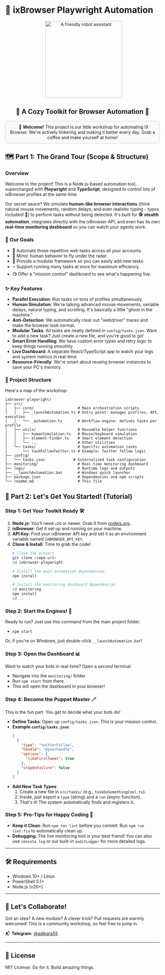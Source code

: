 # 🤖 ixBrowser Playwright Automation

<div align="center">
  <img src="https://cdn-icons-png.freepik.com/256/8999/8999462.png" alt="A friendly robot assistant" width="250"/>
</div>

<h2 align="center">🧰 A Cozy Toolkit for Browser Automation 🧰</h2>

<div align="center" style="border: 1px solid #ccc; padding: 10px; border-radius: 8px; background-color: #f9f9f9;">
  👋 <b>Welcome!</b> This project is our little workshop for automating IX Browser. We're actively tinkering and making it better every day. Grab a coffee and make yourself at home!
</div>

## 🗺️ Part 1: The Grand Tour (Scope & Structure)

### Overview

Welcome to the project! This is a Node.js-based automation tool, supercharged with **Playwright** and **TypeScript**, designed to control lots of ixBrowser profiles at the same time.

Our secret sauce? We simulate **human-like browser interactions** (think natural mouse movements, random delays, and even realistic typing - typos included! 🤫) to perform tasks without being detected. It's built for 🕵️ **stealth automation**, integrates directly with the ixBrowser API, and even has its own **real-time monitoring dashboard** so you can watch your agents work.

### 🎯 Our Goals

* 🤖 Automate those repetitive web tasks across all your accounts.
* 🥸 Mimic human behavior to fly under the radar.
* 🧩 Provide a modular framework so you can easily add new tasks.
* ⚡ Support running many tasks at once for maximum efficiency.
* 📺 Offer a "mission control" dashboard to see what's happening live.

### ✨ Key Features

* **Parallel Execution**: Run tasks on tons of profiles simultaneously.
* **Human Simulation**: We're talking advanced mouse movements, variable delays, natural typing, and scrolling. It's basically a little "ghost in the machine."
* **Anti-Detection**: We automatically clear out "webdriver" traces and make the browser look normal.
* **Modular Tasks**: All tasks are neatly defined in `config/tasks.json`. Want to add a new task? Just create a new file, and you're good to go!
* **Smart Error Handling**: We have custom error types and retry logic to keep things running smoothly.
* **Live Dashboard**: A separate React/TypeScript app to watch your logs and system metrics in real-time.
* **Resource-Friendly**: We're smart about reusing browser instances to save your PC's memory.

### 🌳 Project Structure

Here's a map of the workshop:
```
ixbrowser-playwright/
├── src/
│   ├── core/                    # Main orchestration scripts
│   │   ├── _launchAutomation.ts # Entry point: manages profiles, API, execution
│   │   └── _automation.ts       # Workflow engine: defines tasks per profile
│   ├── utils/                   # Reusable helper functions
│   │   ├── humanSimulation.ts   # Mouse/keyboard simulation
│   │   ├── element-finder.ts    # Smart element detection
│   │   └── ...                  # Other utilities
│   └── tasks/                   # Specific automation tasks
│       └── taskFollowTwitter.ts # Example: Twitter follow logic
├── config/
│   └── tasks.json             # Externalized task configuration
├── monitoring/                  # Real-time monitoring dashboard
├── logs/                        # Runtime logs and outputs
├── __launchAutomation.bat       # Windows quick launcher
├── package.json                 # Dependencies and npm scripts
└── readme.md                    # This file
```
## 🚀 Part 2: Let's Get You Started! (Tutorial)

### Step 1: Get Your Toolkit Ready 🛠️

1.  **Node.js**: You'll need `v20` or newer. Grab it from [nodejs.org](https://nodejs.org/).
2.  **ixBrowser**: Get it set up and running on your machine.
3.  **API Key**: Find your ixBrowser API key and set it as an environment variable named `IXBROWSER_API_KEY`.
4.  **Clone & Install**: Time to grab the code!
    ```bash
    # Clone the project
    git clone <repo-url>
    cd ixbrowser-playwright

    # Install the main automation dependencies
    npm install

    # Install the monitoring dashboard dependencies
    cd monitoring
    npm install
    cd ..
    ```

### Step 2: Start the Engines! 🤖

Ready to run? Just use this command from the main project folder:

* `npm start`

Or, if you're on Windows, just double-click `__launchAutomation.bat`!

### Step 3: Open the Dashboard 📊

Want to watch your bots in real-time? Open a *second* terminal:

* Navigate into the `monitoring/` folder.
* Run `npm start` from there.
* This will open the dashboard in your browser!

### Step 4: Become the Puppet Master 🪄

This is the fun part. You get to decide what your bots do!

* **Define Tasks**: Open up `config/tasks.json`. This is your mission control.
* **Example `config/tasks.json`**:
    ```json
    [
      {
        "type": "twitterFollow",
        "handle": "@yourhandle",
        "options": {
          "likeFirstTweet": true
        },
        "stopOnFailure": false
      }
    ]
    ```
* **Add New Task Types**:
    1.  Create a new file in `src/tasks/` (e.g., `taskDoSomethingCool.ts`).
    2.  Inside, just export a `type` (string) and a `run` (async function).
    3.  That's it! The system automatically finds and registers it.

### Step 5: Pro-Tips for Happy Coding 🧠

* **Keep it Clean**: Run `npm run lint` before you commit. Run `npm run lint:fix` to automatically clean up.
* **Debugging**: The live monitoring tool is your best friend! You can also use `console.log` or our built-in `auditLogger` for more detailed logs.

---

## 🛠️ Requirements

* Windows 10+ / Linux
* PowerShell 5.1+
* Node.js (v20+)

---

## 👋 Let's Collaborate!

Got an idea? A new module? A clever trick? Pull requests are warmly welcomed! This is a community workshop, so feel free to jump in.

📬 **Telegram**: [@adikara55](https://t.me/adikara55)

---

## 📄 License

MIT License. Go for it. Build amazing things.
